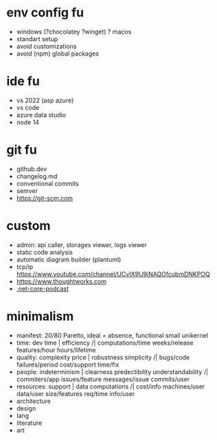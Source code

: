 # env config fu
* windows (?chocolatey ?winget) ? macos
* standart setup
* avoid customizations
* avoid (npm) global packages

# ide fu
* vs 2022 (asp azure) 
* vs code
* azure data studio
* node 14

# git fu
* github.dev
* changelog.md
* conventional commits
* semver
* https://git-scm.com

# custom
* admin: api caller, storages viewer, logs viewer
* static code analysis
* automatic diagram builder (plantuml)
* tcp/ip https://www.youtube.com/channel/UCvIX9U9iNAQOfcubmDNKPOQ
* https://www.thoughtworks.com
* [.net-core-podcast](https://www.youtube.com/c/JamieTaylorDotNetCore)

# minimalism
  * manifest: 20/80 Paretto, ideal = absence, functional small unikernel
  * time: dev time \| efficiency /| computations/time weeks/release features/hour hours/lifetime
  * quality: complexity price \| robustness simplicity /| bugs/code failures/period cost/support time/fix
  * people: indeterminism \| clearness predectibility understandability /| commiters/app issues/feature messages/issue commits/user
  * resources: support \| data computations /| cost/info machines/user data/user size/features req/time info/user
  * architecture
  * design
  * lang
  * literature
  * art
